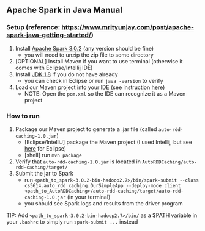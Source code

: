## Apache Spark in Java Manual

### Setup (reference: https://www.mrityunjay.com/post/apache-spark-java-getting-started/)
1. Install [Apache Spark 3.0.2](http://spark.apache.org/downloads.html) (any version should be fine)
    * you will need to unzip the zip file to some directory
3. [OPTIONAL] Install Maven if you want to use terminal (otherwise it comes with Eclipse/Intellij IDE)
4. Install [JDK 1.8](https://www.oracle.com/java/technologies/javase-downloads.html) if you do not have already
    * you can check in Eclipse or run `java -version` to verify
5. Load our Maven project into your IDE (see instruction [here](https://vaadin.com/learn/tutorials/import-maven-project-eclipse#_import_the_project))
    * NOTE: Open the `pom.xml` so the IDE can recognize it as a Maven project

### How to run
1. Package our Maven project to generate a .jar file (called `auto-rdd-caching-1.0.jar`)
    * [Eclipse/IntelliJ] package the Maven project (I used Intellij, but see [here](https://stackoverflow.com/questions/31742344/how-to-create-jar-file-from-maven-project-in-eclipse) for Eclipse)
    * [shell] run `mvn package`
2. Verify that `auto-rdd-caching-1.0.jar` is located in `AutoRDDCaching/auto-rdd-caching/target/`
3. Submit the jar to Spark
    * run `<path_to_spark-3.0.2-bin-hadoop2.7>/bin/spark-submit --class cs5614.auto_rdd_caching.OurSimpleApp --deploy-mode client <path_to_AutoRDDCaching>/auto-rdd-caching/target/auto-rdd-caching-1.0.jar` (in your terminal)
    * you should see Spark logs and results from the driver program

TIP: Add `<path_to_spark-3.0.2-bin-hadoop2.7>/bin/` as a $PATH variable in your `.bashrc` to simply run `spark-submit ...` instead
